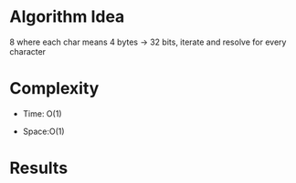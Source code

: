 # Algorithm Idea

8 where each char means 4 bytes -> 32 bits, iterate and resolve for every character

# Complexity

- Time: O(1)

- Space:O(1)

# Results

